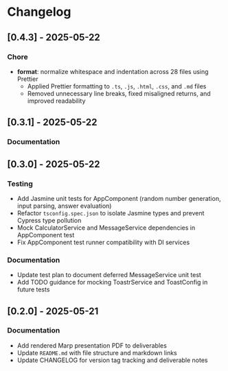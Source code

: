 # Changelog

## [0.4.3] - 2025-05-22

### Chore

- **format**: normalize whitespace and indentation across 28 files using Prettier
  - Applied Prettier formatting to `.ts`, `.js`, `.html`, `.css`, and `.md` files
  - Removed unnecessary line breaks, fixed misaligned returns, and improved readability

## [0.3.1] - 2025-05-22

### Documentation

## [0.3.0] - 2025-05-22

### Testing

 - Add Jasmine unit tests for AppComponent (random number generation, input parsing, answer evaluation)
 - Refactor `tsconfig.spec.json` to isolate Jasmine types and prevent Cypress type pollution
 - Mock CalculatorService and MessageService dependencies in AppComponent test
 - Fix AppComponent test runner compatibility with DI services

### Documentation

 - Update test plan to document deferred MessageService unit test
 - Add TODO guidance for mocking ToastrService and ToastConfig in future tests

## [0.2.0] - 2025-05-21

### Documentation
* Add rendered Marp presentation PDF to deliverables
* Update `README.md` with file structure and markdown links
* Update CHANGELOG for version tag tracking and deliverable notes

